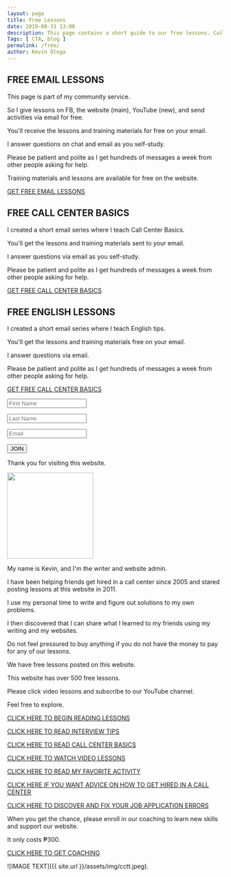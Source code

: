 ```yaml
--- 
layout: page 
title: Free Lessons
date: 2019-08-31 13:00
description: This page contains a short guide to our free lessons. Call Center Training Tips contains over 500 lessons for job applicants, BPO workers and home based freelancers.
Tags: [ CTA, blog ]
permalink: /free/ 
author: Kevin Olega 
--- 
```



## FREE EMAIL LESSONS

This page is part of my community service.

So I give lessons on FB, the website (main), YouTube (new), and send activities via email for free.

You'll receive the lessons and training materials for free on your email.

I answer questions on chat and email as you self-study.

Please be patient and polite as I get hundreds of messages a week from other people asking for help.

Training materials and lessons are available for free on the website.

<a href="https://sendfox.com/callcentertrainingtips" class="button focus">GET FREE EMAIL LESSONS</a>

## FREE CALL CENTER BASICS

I created a short email series where I teach Call Center Basics.

You'll get the lessons and training materials sent to your email.

I answer questions via email as you self-study.

Please be patient and polite as I get hundreds of messages a week from other people asking for help.

<a href="https://sendfox.com/lp/3z4xqz" class="button focus">GET FREE CALL CENTER BASICS</a>

## FREE ENGLISH LESSONS

I created a short email series where I teach English tips.

You'll get the lessons and training materials free on your email.

I answer questions via email.

Please be patient and polite as I get hundreds of messages a week from other people asking for help.

<a href="https://sendfox.com/lp/3z4xqz" class="button focus">GET FREE CALL CENTER BASICS</a>








<form method="post" action="https://sendfox.com/form/1dqx00/1jy8je" class="sendfox-form" id="1jy8je" data-async="true" data-recaptcha="true">
<p><input type="text" placeholder="First Name" name="first_name" required /></p>
<p><input type="text" placeholder="Last Name" name="last_name" required /></p>
<p><input type="email" placeholder="Email" name="email" required /></p>
<!-- no botz please -->
<div style="position: absolute; left: -5000px;" aria-hidden="true"><input type="text" name="a_password" tabindex="-1" value="" autocomplete="off" /></div>
<p><button type="submit">JOIN</button></p>
</form>
<script src="https://sendfox.com/js/form.js"></script>
			


Thank you for visiting this website.

<img src="{{ site.url }}/assets/img/2019-07-Kevin-Gray.jpg" width="200">

My name is Kevin, and I'm the writer and website admin.

I have been helping friends get hired in a call center since 2005 and stared posting lessons at this website in 2011.

I use my personal time to write and figure out solutions to my own problems.

I then discovered that I can share what I learned to my friends using my writing and my websites.

Do not feel pressured to buy anything if you do not have the money to pay for any of our lessons.

We have free lessons posted on this website.

This website has over 500 free lessons.

Please click video lessons and subscribe to our YouTube channel.

Feel free to explore.

[CLICK HERE TO BEGIN READING LESSONS](https://callcentertrainingtips.com)

[CLICK HERE TO READ INTERVIEW TIPS](https://callcentertrainingtips.com/interview)

[CLICK HERE TO READ CALL CENTER BASICS](https://callcentertrainingtips.com/interview)

[CLICK HERE TO WATCH VIDEO LESSONS](https://callcentertrainingtips.com/yt)

[CLICK HERE TO READ MY FAVORITE ACTIVITY](https://callcentertrainingtips.com/manifesto)

[CLICK HERE IF YOU WANT ADVICE ON HOW TO GET HIRED IN A CALL CENTER](https://callcentertrainingtips.com/4hired)

[CLICK HERE TO DISCOVER AND FIX YOUR JOB APPLICATION ERRORS](https://callcentertrainingtips.com/fix)

When you get the chance, please enroll in our coaching to learn new skills and support our website.

It only costs ₱300.

<a href="https://callcentertrainingtips.com/6WEL250/" class="button focus">CLICK HERE TO GET COACHING</a>

![IMAGE TEXT]({{ site.url }}/assets/img/cctt.jpeg).